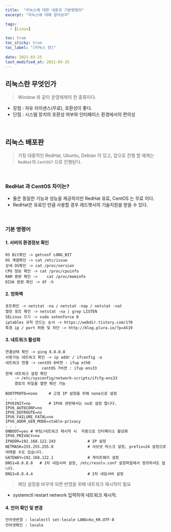 ```yaml
---
title:  "리눅스에 대한 내용과 기본명령어"
excerpt: "리눅스에 대해 알아보자"

tags:
  - [Linux]

toc: true
toc_sticky: true
toc_label: "[리눅스 란]"
 
date: 2021-03-25
last_modified_at: 2021-03-25
---
```


## 리눅스란 무엇인가
  > Window 와 같이 운영체제의 한 종류이다.

- 장점 : 자유 라이센스(무료), 호환성이 좋다.   
- 단점 : 시스템 장치의 호환성 여부와 인터페이스 환경에서의 편의성  
<br>


## 리눅스 배포판

  > 가장 대중적인 RedHat, Ubuntu, Debian 이 있고, 앞으로 진행 할 예제는 `RedHat`의 `CentOS7` 으로 진행된다.

  
<br>   

### RedHat 과 CentOS 차이는?
- 둘은 동일한 기능과 성능을 제공하지만 RedHat 유료, CentOS 는 무료 이다.
- RedHat은 유료인 만큼 사용할 경우 레드햇사의 기술지원을 받을 수 있다.
  
<br>

### 기본 명령어
#### 1. 서버의 환경정보 확인

```console
OS Bit확인 -> getconf LONG_BIT
OS 계열확인 -> cat /etc/issue
상세 OS확인 -> cat /proc/version
CPU 정보 확인 -> cat /proc/cpuinfo
RAM 용량 확인 ->	cat /proc/meminfo
DISK 용량 확인 -> df -h
```

#### 2. 방화벽

```console
포트확인 -> netstat -na / netstat -nap / netstat -nat
열린 포트 확인 -> netstat -na | grep LISTEN
SELinux 끄기 -> sudo setenforce 0		
iptables 규칙 만드는 순서 -> https://webdir.tistory.com/170
특정 ip / port 허용 및 차단 -> http://blog.plura.io/?p=4519
```

#### 3. 네트워크 활성화

```console
연결상태 확인 -> ping 8.8.8.8
사용가능 네트워크 확인 -> ip addr / ifconfig -a
네트워크 연결 -> centOS 6버젼 : ifup eth0 
                centOS 7버젼 : ifup ens33
현재 네트워크 설정 확인 
    -> /etc/sysconfig/network-scripts/ifcfg-ens33 
    경로의 파일을 열면 확인 가능  
```

```console
BOOTPROTO=none     # 고정 IP 설정을 위해 none으로 설정
. . .
IPV6INIT=no        # IPV6 관련해서는 no로 설정 합니다.
IPV6_AUTOCONF=no
IPV6_DEFROUTE=no
IPV6_FAILURE_FATAL=no
IPV6_ADDR_GEN_MODE=stable-privacy
. . .
ONBOOT=yes # 부팅/네트워크 재시작 시  자동으로 인터페이스 활성화
IPV6_PRIVACY=no
IPADDR=192.168.122.243              # IP 설정
NETMASK=255.255.255.0               # 서브넷 마스크 설정, prefix=24 설정으로 대체할 수도 있습니다.
GATEWAY=192.168.122.1               # 게이트웨이 설정 
DNS1=8.8.8.8   # 1차 네임서버 설정, /etc/resolv.conf 설정파일에서 정의하셔도 됩니다.
DNS2=8.8.4.4                        # 2차 네임서버 설정
```

  > 해당 설정을 바꾸게 되면 반영을 위해 네트워크 재시작이 필요
  
- systemctl restart network 입력하여 네트워크 재시작.

#### 4. 언어 확인 및 변경

```console
언어셋변경 : localectl set-locale LANG=ko_KR.UTF-8
언어셋확인 : locale
```







